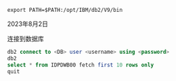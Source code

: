 

`export PATH=$PATH:/opt/IBM/db2/V9/bin`



2023年8月2日

连接到数据库

```sql
db2 connect to <DB> user <username> using <password>
db2
select * from IDPDWB00 fetch first 10 rows only
quit
```




